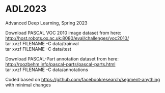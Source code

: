 # ADL2023
Advanced Deep Learning, Spring 2023

Download PASCAL VOC 2010 image dataset from here: http://host.robots.ox.ac.uk:8080/eval/challenges/voc2010/  
tar xvzf FILENAME -C data/trainval  
tar xvzf FILENAME -C data/test  


Download PASCAL-Part annotation dataset from here: http://roozbehm.info/pascal-parts/pascal-parts.html  
tar xvzf FILENAME -C data/annotations  


Coded based on https://github.com/facebookresearch/segment-anything with minimal changes
